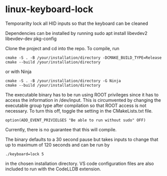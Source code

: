 # linux-keyboard-lock
Temporarilty lock all HID inputs so that the keyboard can be cleaned

Dependencies can be installed by running
	sudo apt install libevdev2 libevdev-dev pkg-config

Clone the project and cd into the repo. To compile, run
	
	cmake -S . -B /your/installation/directory -DCMAKE_BUILD_TYPE=Release
	cmake --build /your/installation/directory

or with Ninja
	
	cmake -S . -B /your/installation/directory -G Ninja
	cmake --build /your/installation/directory

The executable binary has to be run using ROOT privileges since it has to access the information in /dev/input. This is circumvented by changing the executable group type after compilation so that ROOT access is not necessary. To turn this off, toggle the setting in the CMakeLists.txt file.
	
	option(ADD_EVENT_PRIVIELGES "Be able to run without sudo" OFF)

Currently, there is no guarantee that this will compile.

The binary defaults to a 30 second pause but takes inputs to change that up to maximum of 120 seconds and can be run by

    ./keyboard=lock 5

in the chosen installation directory. VS code configuration files are also included to run with the CodeLLDB extension.

